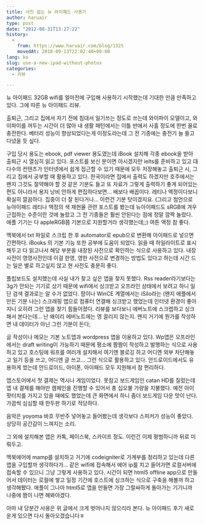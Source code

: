 ```yaml
---
title: 사진 없는 뉴 아이패드 사용기
author: haruair
type: post
date: "2012-08-31T13:27:22"
history:
  - 
    from: https://www.haruair.com/blog/1325
    movedAt: 2018-09-13T22:02:40+00:00
lang: ko
slug: use-a-new-ipad-without-photos
categories:
  - 리뷰

---
```

뉴 아이패드 32GB wifi를 얼마전에 구입해 사용하기 시작했는데 기대한 만큼 만족하고 있다. 그에 따른 뉴 아이패드 리뷰.

출퇴근, 그리고 집에서 자기 전에 침대서 일기쓰는 정도로 쓰는데 와이파이 모델이고, 와이파이를 꺼두는 시간이 더 많아 내 생활 패턴에서는 이틀 반에서 사흘 정도에 한번 꼴로 충전한다. 베터리 성능이 향상되었다는게 이정도라는데 그 전 기종에는 충전기 늘 들고 다녔을 듯 싶다.

구입 당시 용도는 ebook, pdf viewer 용도였는데 iBook 설치해 각종 ebook을 받아 출퇴근 시 열심히 읽고 있다. 포스트를 보신 분이면 아시겠지만 ielts를 준비하고 있고 대다수의 컨텐츠가 인터넷에서 쉽게 접근할 수 있기 때문에 모두 저장해놓고 출퇴근 시, 그리고 집에서 공부할 때 활용하고 있다. 한국이라면 집에서 출력도 하겠지만 호주에서는 왠지 그것도 절약해야 할 것 같은 기분도 들고 또 자료가 그렇게 출력하기 좋게 되어있는 편도 아니라서 용지 낭비 안하게 편집하다보면&#8230; 배보다 배꼽이다. 레티나 액정이다보니 확실히 깔끔하다. 집중이 더 잘 된다거나&#8230; 이런건 기분 탓이겠지요. (그리고 첨언으로 뉴아이패드 레티나 액정의 색 재현율 관련 포스트를 봤는데 뉴아이패드도 sRGB에 겨우 근접하는 수준이란 것에 놀랐고 그 전 기종들은 훨씬 안된다는 점에 정말 깜짝 놀랐다. 애플 기기는 다 appleRGB쯤 기본으로 지원할거라 생각했는데;;) 여튼 액정 참 좋다.

맥북에서 txt 파일로 스크립 한 후 automator로 epub으로 변환해 아이패드로 넣으면 간편하다. iBooks 의 기본 기능 또한 공부에 도움이 되었다. 읽을 때 하일라이트로 표시해두고 다 읽고나서 해당 부분을 내장된 사전으로 확인하는 식으로 사용하고 있다. 내장사전이 영영사전인데 이걸 한영, 영한 사전으로 변경하는 방법도 있다고 하는데 시간 드는 일은 별로 하고싶지 않고 현 사전도 충분히 좋다.

플립보드도 설치했는데 사실 내가 찾고 싶은 앱을 찾지 못했다. Rss reader라기보다는 3g가 안되는 기기로 샀기 때문에 wifi에서 싱크받고 오프라인 상태에서 보려고 하니 일단 검색 결과로는 알 수가 없었다. 팜이나 WinCE 계열에서는 iSilo라는 (왠지 애플에서 만든 기분 나는) 스크래핑 앱으로 컴퓨터 연결해 싱크받고 했었는데 인터넷 환경이 좋아지니 오히려 그런 앱을 찾기 힘들어졌다. 리뷰를 보다보니 에버노트에 스크랩하고 싱크해서 본다는데&#8230; 난 왜이리 에버노트에는 영 끌리지 않는지. 왠지 거기에 뭔가를 작성하면 내 데이터가 아닌 그런 기분이 든다;

글 작성이나 메모는 기본 노트앱과 wordpress 앱을 이용하고 있다. Wp앱은 오프라인에서는 draft writing이 가능하기 때문에 평소에 짬짬이 작성하고 발행하는 식으로 사용하고 있고 호스팅에 워프를 여러개 설치해서 여기엔 블로깅 하고 어디엔 외부 차단해놓고 일기 등을 쓰고, 어디엔 글 쓰고&#8230; 그런 식으로 활용하고 있다. 안드로이드에서도 유용하게 썼는데 안드로이드, 아이폰, 아이패드 모두 지원해서 참 편리하다.

앱스토어에서 첫 결제는 역시나 게임이었다. 못참고 보드게임인 catan HD를 질렀는데 앱 내 결제를 해야만 캠페인을 진행할 수 있어서 총 십오불 가량을 지불했다. 예전 아이팟터치를 가지고 있을 때에도 했었는데 큰 화면에서 하니 좀더 보드게임 다운 맛이 난다. 가끔씩 심심할 때 한두판 하기로 적당하다.

음악은 yoyoma 바흐 무반주 넣어놓고 들어봤는데 생각보다 스피커가 성능이 좋았다. 상당히 공간감이 느껴지는 소리.

그 외에 설치해본 앱은 카톡, 페이스북, 스카이프 정도. 이런건 이제 평범하니까 뒤로 미뤄두고.

맥북에어에 mamp를 설치하고 거기에 codeigniter로 가계부를 정리하고 있는데 다른 앱을 구입할까 생각하다가&#8230; 같은 wifi에 접속해서 에어 ip를 치고 들어가면 로컬서버에 접속할 수 있으니 그냥 그렇게 사용하고 있다. 시간이 되면 html5 offline app으로 만들어서 데이터는 로컬에 쌓고 일정 기간에 호스트에 싱크하는 식으로 구축을 해볼까 하고 생각해봤다. 애플이 그나마 html5로 앱을 만들면 가장 그럴싸하게 돌아가는 기기니까 나중에 짬이 나면 해봐야겠다.

아마 내 당분간 사용은 위 글에서 크게 벗어나지 않으리라 본다. 뉴 아이패드 후기 새로운게 있으면 다시 돌아오겠습니다ㅎ